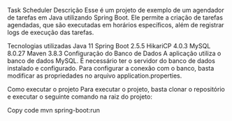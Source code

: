 Task Scheduler
Descrição
Esse é um projeto de exemplo de um agendador de tarefas em Java utilizando Spring Boot. Ele permite a criação de tarefas agendadas, que são executadas em horários específicos, além de registrar logs de execução das tarefas.

Tecnologias utilizadas
Java 11
Spring Boot 2.5.5
HikariCP 4.0.3
MySQL 8.0.27
Maven 3.8.3
Configuração do Banco de Dados
A aplicação utiliza o banco de dados MySQL. É necessário ter o servidor do banco de dados instalado e configurado. Para configurar a conexão com o banco, basta modificar as propriedades no arquivo application.properties.

Como executar o projeto
Para executar o projeto, basta clonar o repositório e executar o seguinte comando na raiz do projeto:

Copy code
mvn spring-boot:run
